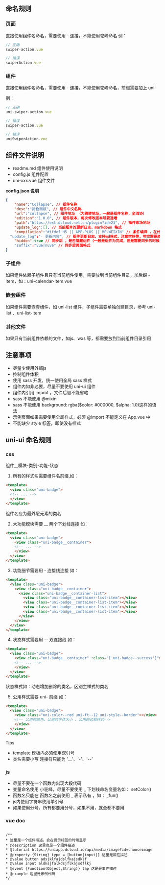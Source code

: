 
## 命名规则
### 页面
直接使用组件名命名，需要使用 - 连接，不能使用驼峰命名
例：
```javascript
// 正确
swiper-action.vue

// 错误
swiperAction.vue

```

### 组件 
直接使用组件名命名，需要使用 - 连接，不能使用驼峰命名，前缀需要加上 uni- 

例：
```javascript
// 正确
uni-swiper-action.vue

// 错误
swiper-action.vue

// 错误
uniSwiperAction.vue
```


## 组件文件说明
- readme.md 组件使用说明
- config.js 组件配置
- uni-xxx.vue 组件文件

**config.json 说明**

```json
{
	"name":"Collapse", // 组件名称
	"desc":"折叠面板", // 组件中文名称
	"url":"collapse", // 组件地址 （为跳转地址，一般是组件名称，全消协）
	"edition":"1.0.0", // 组件版本，每次修改版本号要递增
	"path":"https://ext.dcloud.net.cn/plugin?id=23", // 插件市场地址
	"update_log":[], // 当前版本的更新日志，markdown 格式
	"compilation":"#ifdef H5 || APP-PLUS || MP-WEIXIN" // 条件编译 ，在什么平台使用，或者在什么平台不使用这个组件
  "update_log":"- 更新内容", // 组件更新日志，支持md格式，注意空格等，写完需要原样粘贴到 md 文件验证是否格式错误
	"hidden":true // 同步后 ，是否隐藏组件（一般是组件为完成，但是需要同步的时候，需要设置为 true ，正常情况不需要写这个参数）
	"suffix":"vue|nuve" // 同步后页面格式
}

```

### 子组件
如果组件依赖子组件且只有当前组件使用，需要放到当前组件目录，加后缀 -item，如：uni-calendar-item.vue

### 嵌套组件
如果组件需要嵌套组件，如 uni-list 组件，子组件需要单独创建目录，参考 uni-list 、uni-list-item

### 其他文件
如果只有当前组件依赖的文件，如js、wxs 等，都需要放到当前组件目录引用



## 注意事项
- 尽量少使用外部js
- 控制组件体积 
- 使用 sass 开发，统一使用全局 sass 样式
- 组件内如非必要，尽量不要使用 uni-ui 组件
- 组件内引用 improt ，文件后缀不能省略
- sass 不能使用 @mixin
- sass 不能使用 background: rgba($color: #000000, $alpha: 1.0)这样的语法
- 示例页面如果需要使用全局样式，必须 @import 不能定义在 App.vue 中
- 不能缺少 style 标签，即使没有样式
## uni-ui 命名规则

### css 
组件__模块-类别-功能-状态
1. 所有的样式名需要组件名前缀,如：
```html
<template>
  <view class="uni-badge">
  <!-- ... -->
  </view>
</template>

```
组件名应为最外层元素的类名

2. 大功能模块需要 __ 两个下划线连接 如：
```html
<template>
  <view class="uni-badge">
    <view class="uni-badge__container">
    <!-- ... -->
    </view>
  </view>
</template>

```

3. 功能细节需要用 - 连接线连接 如：

```html
<template>
  <view class="uni-badge">
    <view class="uni-badge__container">
      <view class="uni-badge__container-list">
        <view class="uni-badge__container-list-item"></view>
        <view class="uni-badge__container-list-item"></view>
        <view class="uni-badge__container-list-item"></view>
        <view class="uni-badge__container-list-item"></view>
      </view>
    </view>
  </view>
</template>

```

4. 状态样式需要用 -- 双连接线 如：

```html
<template>
  <view class="uni-badge">
    <view class="uni-badge__container" :class="['uni-badge--success']">
    <!-- ... -->
    </view>
  </view>
</template>

```
状态样式如：动态增加删除的类名，区别主样式的类名

5. 公用样式需要 uni- 前缀 如：

```html
<template>
  <view class="uni-badge">
    <view class="uni-color--red uni-ft--12 uni-style--border"></view>
    <!-- 公用的颜色、公用的字体大小 、公用的边框样式-->
    </view>
  </view>
</template>

```

Tips
- template 模板内必须使用双引号
- 类名需要小写 连接符只能为 '__'、'-'、'--'

### js

- 尽量不要在一个函数内出现大段代码
- 变量命名使用 小驼峰，尽量不要使用 _ 下划线命名变量名如： setColor()
- 函数名只能在 函数名之前使用 _ 表示私有 ，如： _fun()
- js内使用字符串使用单引号
- 如果使用分号，所有都要用分号，如果不用，就全都不要用



### vue doc
```javasceipr

/**  
* 这里是一个组件描述，会在提示标签的时候显示  
* @description 这里也是一个组件描述  
* @tutorial https://uniapp.dcloud.io/api/media/image?id=chooseimage  
* @property {String} type = [button|input|] 这里是属性描述	
* @value button adsjklfajdslfkajsdklf
* @value input aldksjfalkdsjflkajsdflkj
* @event {Function(Object,String)} tap 这是是事件描述   
* @example 这里是示例代码 
*/

```